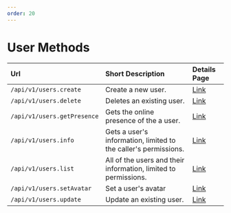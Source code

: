 ```yaml
---
order: 20
---
```


# User Methods
| Url | Short Description | Details Page |
| :--- | :--- | :--- |
| `/api/v1/users.create` | Create a new user. | [Link](create.md) |
| `/api/v1/users.delete` | Deletes an existing user. | [Link](delete.md) |
| `/api/v1/users.getPresence` | Gets the online presence of the a user. | [Link](getPresence.md) |
| `/api/v1/users.info` | Gets a user's information, limited to the caller's permissions. | [Link](info.md) |
| `/api/v1/users.list` | All of the users and their information, limited to permissions. | [Link](list.md) |
| `/api/v1/users.setAvatar` | Set a user's avatar | [Link](setAvatar.md) |
| `/api/v1/users.update` | Update an existing user. | [Link](update.md) |
